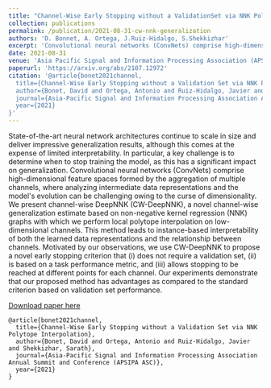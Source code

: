 ```yaml
---
title: "Channel-Wise Early Stopping without a ValidationSet via NNK Polytope Interpolation"
collection: publications
permalink: /publication/2021-08-31-cw-nnk-generalization
authors: 'D. Bonnet, A. Ortega, J.Ruiz-Hidalgo, S.Shekkizhar'
excerpt: 'Convolutional neural networks (ConvNets) comprise high-dimensional feature spaces formed by the aggregation of multiple channels, where analyzing intermediate data representations and the model&apos;s evolution can be challenging owing to the curse of dimensionality. We present channel-wise DeepNNK (CW-DeepNNK)'
date: 2021-08-31
venue: 'Asia Pacific Signal and Information Processing Association (APSIPA)'
paperurl: 'https://arxiv.org/abs/2107.12972'
citation: '@article{bonet2021channel,
  title={Channel-Wise Early Stopping without a Validation Set via NNK Polytope Interpolation},
  author={Bonet, David and Ortega, Antonio and Ruiz-Hidalgo, Javier and Shekkizhar, Sarath},
  journal={Asia-Pacific Signal and Information Processing Association Annual Summit and Conference (APSIPA ASC)},
  year={2021}
}'
---
```

State-of-the-art neural network architectures continue to scale in size and deliver impressive generalization results, although this comes at the expense of limited interpretability. In particular, a key challenge is to determine when to stop training the model, as this has a significant impact on generalization. Convolutional neural networks (ConvNets) comprise high-dimensional feature spaces formed by the aggregation of multiple channels, where analyzing intermediate data representations and the model&apos;s evolution can be challenging owing to the curse of dimensionality. We present channel-wise DeepNNK (CW-DeepNNK), a novel channel-wise generalization estimate based on non-negative kernel regression (NNK) graphs with which we perform local polytope interpolation on low-dimensional channels. This method leads to instance-based interpretability of both the learned data representations and the relationship between channels. Motivated by our observations, we use CW-DeepNNK to propose a novel early stopping criterion that (i) does not require a validation set, (ii) is based on a task performance metric, and (iii) allows stopping to be reached at different points for each channel. Our experiments demonstrate that our proposed method has advantages as compared to the standard criterion based on validation set performance.

[Download paper here](https://arxiv.org/abs/2107.12972)

```
@article{bonet2021channel,
  title={Channel-Wise Early Stopping without a Validation Set via NNK Polytope Interpolation},
  author={Bonet, David and Ortega, Antonio and Ruiz-Hidalgo, Javier and Shekkizhar, Sarath},
  journal={Asia-Pacific Signal and Information Processing Association Annual Summit and Conference (APSIPA ASC)},
  year={2021}
}
```